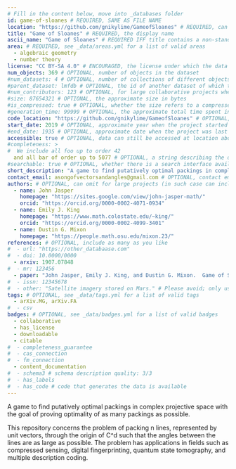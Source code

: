 ```yaml
---
# Fill in the content below, move into _databases folder
id: game-of-sloanes # REQUIRED, SAME AS FILE NAME
location: "https://github.com/gnikylime/GameofSloanes" # REQUIRED, can be url, issn, etc
title: "Game of Sloanes" # REQUIRED, the display name
ascii_name: "Game of Sloanes" # REQUIRED IFF title contains a non-standard character
area: # REQUIRED, see _data/areas.yml for a list of valid areas
  - algebraic geometry
  - number theory
license: "CC BY-SA 4.0" # ENCOURAGED, the license under which the data may be used
num_objects: 369 # OPTIONAL, number of objects in the dataset
#num_datasets: 4 # OPTIONAL, number of collections of different objects; omit if equal to 1
#parent_dataset: lmfdb # OPTIONAL, the id of another dataset of which this is a part
#num_contributors: 123 # OPTIONAL, for large collaborative projects where authors aren't listed
#size: 87654321 # OPTIONAL, the approximate size in bytes
#is_compressed: true # OPTIONAL, whether the size refers to a compressed file
#generation_time: 99999 # OPTIONAL, the approximate total time spent in generating the data in seconds on one CPU
code_location: "https://github.com/gnikylime/GameofSloanes" # OPTIONAL, location of the code used to generate the data
start_date: 2019 # OPTIONAL, approximate year when the project started
#end_date: 1935 # OPTIONAL, approximate date when the project was last updated (omit if the project seems to be ongoing)
accessible: true # OPTIONAL, data can still be accessed at location above (defaults to true)
#completeness: >
#  We include all foo up to order 42
  and all bar of order up to 5077 # OPTIONAL, a string describing the data's completeness, encouraged if it has the completeness_guarantee badge
#searchable: true # OPTIONAL, whether there is a search interface available at the location provided above
short_description: "A game to find putatively optimal packings in complex projective space with the goal of proving optimality of as many packings as possible." # OPTIONAL, at most one sentence, delimit with quotation marks
contact_email: asongofvectorsandangles@gmail.com # OPTIONAL, contact email for the database
authors: # OPTIONAL, can omit for large projects (in such case can include a single "author" with a collaboration email/webpage)
  - name: John Jasper
    homepage: "https://sites.google.com/view/john-jasper-math/"
    orcid: "https://orcid.org/0000-0002-4071-0934"
  - name: Emily J. King
    homepage: "https://www.math.colostate.edu/~king/"
    orcid: "https://orcid.org/0000-0002-4099-3401"
  - name: Dustin G. Mixon
    homepage: "https://people.math.osu.edu/mixon.23/"
references: # OPTIONAL, include as many as you like
#  - url: "https://other_databaase.com"
#  - doi: 10.0000/0000
  - arxiv: 1907.07848
#  - mr: 123456
  - paper: "John Jasper, Emily J. King, and Dustin G. Mixon.  Game of Sloanes: best known packings in complex projective space.  Wavelets and Sparsity XVIII 11138 (2019) pp. 416-425."
#  - issn: 12345678
#  - other: "Satellite imagery stored on Mars." # Please avoid; only use if none of the above are appropriate
tags: # OPTIONAL, see _data/tags.yml for a list of valid tags
  - arXiv.MG, arXiv.FA
#  - csv
badges: # OPTIONAL, see _data/badges.yml for a list of valid badges
  - collaborative
  - has_license
  - downloadable
  - citable
#  - completeness_guarantee
#  - cas_connection
#  - fm_connection
  - content_documentation
#  - schema3 # schema description quality: 3/3
#  - has_labels
#  - has_code # code that generates the data is available
---
```


A game to find putatively optimal packings in complex projective space with the goal of proving optimality of as many packings as possible.

This repository concerns the problem of packing n lines, represented by unit vectors, through the origin of C^d such that the angles between the lines are as large as possible. The problem has applications in fields such as compressed sensing, digital fingerprinting, quantum state tomography, and multiple description coding.

